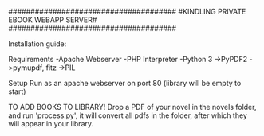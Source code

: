 ######################################
#KINDLING PRIVATE EBOOK WEBAPP SERVER#
######################################



Installation guide:

Requirements
-Apache Webserver
-PHP Interpreter
-Python 3
->PyPDF2
->pymupdf, fitz
->PIL

Setup
Run as an apache webserver on port 80 (library will be empty to start)


TO ADD BOOKS TO LIBRARY!
Drop a PDF of your novel in the novels folder, and run
'process.py', it will convert all pdfs in the folder,
after which they will appear in your library.